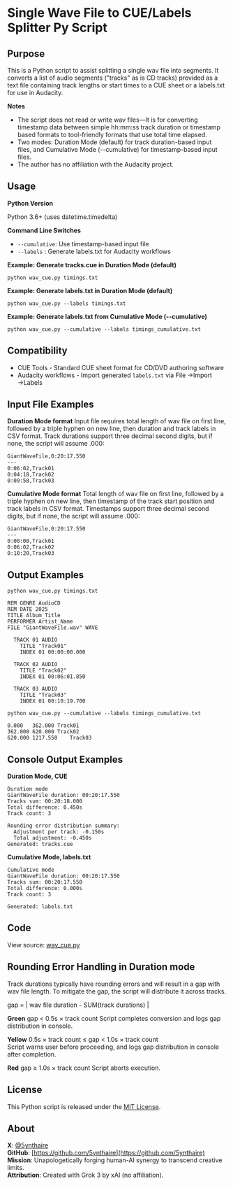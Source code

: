 # Single Wave File to CUE/Labels Splitter Py Script

## Purpose

This is a Python script to assist splitting a single wav file into segments. It converts a list of audio segments ("tracks" as is CD tracks) provided as a text file containing track lengths or start times to a CUE sheet or a labels.txt for use in Audacity.

**Notes**
- The script does not read or write wav files—It is for converting timestamp data between simple hh:mm:ss track duration or timestamp based formats to tool-friendly formats that use total time elapsed.
- Two modes: Duration Mode (default) for track duration-based input files, and Cumulative Mode (--cumulative) for timestamp-based input files.
- The author has no affiliation with the Audacity project.

## Usage

**Python Version**

Python 3.6+ (uses datetime.timedelta)

**Command Line Switches**

- `--cumulative`: Use timestamp-based input file
- `--labels` : Generate labels.txt for Audacity workflows

**Example: Generate tracks.cue in Duration Mode (default)**

`python wav_cue.py timings.txt`

**Example: Generate labels.txt in Duration Mode (default)**

`python wav_cue.py --labels timings.txt`

**Example: Generate labels.txt from Cumulative Mode (--cumulative)**

`python wav_cue.py --cumulative --labels timings_cumulative.txt`

## Compatibility

- CUE Tools - Standard CUE sheet format for CD/DVD authoring software
- Audacity workflows - Import generated `labels.txt` via File →Import →Labels

## Input File Examples

**Duration Mode format**
Input file requires total length of wav file on first line, followed by a triple hyphen on new line, then duration and track labels in CSV format. Track durations support three decimal second digits, but if none, the script will assume .000:

```
GiantWaveFile,0:20:17.550
---
0:06:02,Track01
0:04:18,Track02
0:09:58,Track03
```

**Cumulative Mode format**
Total length of wav file on first line, followed by a triple hyphen on new line, then timestamp of the track start position and track labels in CSV format. Timestamps support three decimal second digits, but if none, the script will assume .000:
```
GiantWaveFile,0:20:17.550
---
0:00:00,Track01
0:06:02,Track02
0:10:20,Track03
```

## Output Examples

`python wav_cue.py timings.txt`

```
REM GENRE AudioCD
REM DATE 2025
TITLE Album_Title
PERFORMER Artist_Name
FILE "GiantWaveFile.wav" WAVE

  TRACK 01 AUDIO
    TITLE "Track01"
    INDEX 01 00:00:00.000

  TRACK 02 AUDIO
    TITLE "Track02"
    INDEX 01 00:06:01.850

  TRACK 03 AUDIO
    TITLE "Track03"
    INDEX 01 00:10:19.700
```

`python wav_cue.py --cumulative --labels timings_cumulative.txt`

```
0.000	362.000	Track01
362.000	620.000	Track02
620.000	1217.550	Track03
```

## Console Output Examples

**Duration Mode, CUE**
```
Duration mode
GiantWaveFile duration: 00:20:17.550
Tracks sum: 00:20:18.000
Total difference: 0.450s
Track count: 3

Rounding error distribution summary:
  Adjustment per track: -0.150s
  Total adjustment: -0.450s
Generated: tracks.cue
```

**Cumulative Mode, labels.txt**
```
Cumulative mode
GiantWaveFile duration: 00:20:17.550
Tracks sum: 00:20:17.550
Total difference: 0.000s
Track count: 3

Generated: labels.txt
```

## Code

View source: [wav_cue.py](wav_cue.py)

## Rounding Error Handling in Duration mode

Track durations typically have rounding errors and will result in a gap with wav file length. To mitigate the gap, the script will distribute it across tracks.

gap = | wav file duration - SUM(track durations) |

**Green**
gap < 0.5s × track count
Script completes conversion and logs gap distribution in console.

**Yellow**
0.5s × track count ≤ gap < 1.0s × track count  
Script warns user before proceeding, and logs gap distribution in console after completion.

**Red**
gap ≥ 1.0s × track count
Script aborts execution.

## License

This Python script is released under the [MIT License](LICENSE).

## About

**X**: [@5ynthaire](https://x.com/5ynthaire)  
**GitHub**: [https://github.com/5ynthaire](https://github.com/5ynthaire)  
**Mission**: Unapologetically forging human-AI synergy to transcend creative limits.  
**Attribution**: Created with Grok 3 by xAI (no affiliation).
